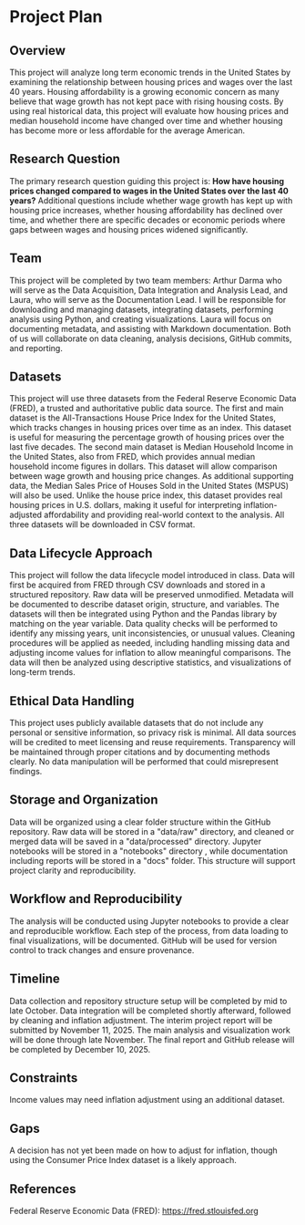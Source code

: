 # Project Plan

## Overview
This project will analyze long term economic trends in the United States by 
examining the relationship between housing prices and wages over the last 40 years. 
Housing affordability is a growing economic concern as many believe that wage growth 
has not kept pace with rising housing costs. By using real historical data, this project will 
evaluate how housing prices and median household income have changed over time and whether 
housing has become more or less affordable for the average American. 

## Research Question
The primary research question guiding this project is: 
**How have housing prices changed compared to wages in the United States over the last 40 years?** 
Additional questions include whether wage growth has kept up with housing price increases, 
whether housing affordability has declined over time, and whether there are specific decades 
or economic periods where gaps between wages and housing prices widened significantly.

## Team
This project will be completed by two team members: Arthur Darma who will serve as the 
Data Acquisition, Data Integration and Analysis Lead, and Laura, who will serve as the 
Documentation Lead. I will be responsible for downloading and managing datasets, 
integrating datasets, performing analysis using Python, and creating visualizations. 
Laura will focus on documenting metadata, and assisting with Markdown documentation. 
Both of us will collaborate on data cleaning, analysis decisions, GitHub commits, and 
reporting.

## Datasets
This project will use three datasets from the Federal Reserve Economic Data (FRED), 
a trusted and authoritative public data source. The first and main dataset is the 
All-Transactions House Price Index for the United States, which tracks 
changes in housing prices over time as an index. This dataset is useful for measuring 
the percentage growth of housing prices over the last five decades. 
The second main dataset is Median Household Income in the United States, 
also from FRED, which provides annual median household income figures in dollars. 
This dataset will allow comparison between wage growth and housing price changes. 
As additional supporting data, the Median Sales Price of Houses Sold in the United States 
(MSPUS) will also be used. Unlike the house price index, this dataset provides real housing 
prices in U.S. dollars, making it useful for interpreting inflation-adjusted affordability 
and providing real-world context to the analysis. All three datasets will be downloaded in 
CSV format.

## Data Lifecycle Approach
This project will follow the data lifecycle model introduced in class. 
Data will first be acquired from FRED through CSV downloads and stored in a 
structured repository. Raw data will be preserved unmodified. Metadata will be documented 
to describe dataset origin, structure, and variables. The datasets will then be integrated 
using Python and the Pandas library by matching on the year variable. Data quality checks 
will be performed to identify any missing years, unit inconsistencies, or unusual values. 
Cleaning procedures will be applied as needed, including handling missing data and adjusting 
income values for inflation to allow meaningful comparisons. The data will then be analyzed 
using descriptive statistics, and visualizations of long-term trends.

## Ethical Data Handling
This project uses publicly available datasets that do not include any personal or 
sensitive information, so privacy risk is minimal. All data sources will be credited to 
meet licensing and reuse requirements. Transparency will be maintained through proper 
citations and by documenting methods clearly. No data manipulation will be performed that 
could misrepresent findings.

## Storage and Organization
Data will be organized using a clear folder structure within the GitHub repository. 
Raw data will be stored in a "data/raw" directory, and cleaned or merged data will be saved 
in a "data/processed" directory. Jupyter notebooks will be stored in a "notebooks" directory
, while documentation including reports will be stored in a "docs" folder. 
This structure will support project clarity and reproducibility.


## Workflow and Reproducibility
The analysis will be conducted using Jupyter notebooks to provide a clear 
and reproducible workflow. Each step of the process, from data loading to final 
visualizations, will be documented. GitHub will be used for version control to track 
changes and ensure provenance. 

## Timeline
Data collection and repository structure setup will be completed by mid to late October. 
Data integration will be completed shortly afterward, followed by cleaning and inflation 
adjustment. The interim project report will be submitted by November 11, 2025. 
The main analysis and visualization work will be done through late November. The final 
report and GitHub release will be completed by December 10, 2025.

## Constraints
Income values may need inflation adjustment using an additional dataset.

## Gaps
A decision has not yet been made on how to adjust for inflation, though using the 
Consumer Price Index dataset is a likely approach. 

## References
Federal Reserve Economic Data (FRED): https://fred.stlouisfed.org  


